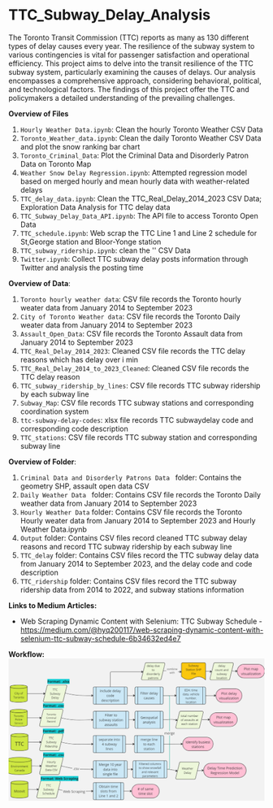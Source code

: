 # TTC_Subway_Delay_Analysis
The Toronto Transit Commission (TTC) reports as many as 130 different types of delay causes every year. The resilience of the subway system to various contingencies is vital for passenger satisfaction and operational efficiency. This project aims to delve into the transit resilience of the TTC subway system, particularly examining the causes of delays. Our analysis encompasses a comprehensive approach, considering behavioral, political, and technological factors. The findings of this project offer the TTC and policymakers a detailed understanding of the prevailing challenges. 

**Overview of Files**
1. ```Hourly Weather Data.ipynb```: Clean the hourly Toronto Weather CSV Data
2. ```Toronto_Weather_data.ipynb```: Clean the daily Toronto Weather CSV Data and plot the snow ranking bar chart
3. ```Toronto_Criminal_Data```: Plot the Criminal Data and Disorderly Patron Data on Toronto Map
4. ```Weather Snow Delay Regression.ipynb```: Attempted regression model based on merged hourly and mean hourly data with weather-related delays
5. ```TTC_delay_data.ipynb```: Clean the TTC_Real_Delay_2014_2023 CSV Data; Exploration Data Analysis for TTC delay data
6. ```TTC_Subway_Delay_Data_API.ipynb```: The API file to access Toronto Open Data
7. ```TTC_schedule.ipynb```: Web scrap the TTC Line 1 and Line 2 schedule for St,George station and Bloor-Yonge station
8. ```TTC_subway_ridership.ipynb```: clean the '' CSV Data
9. ```Twitter.ipynb```: Collect TTC subway delay posts information through Twitter and analysis the posting time

**Overview of Data**:
1. ```Toronto hourly weather data```: CSV file records the Toronto hourly weater data from January 2014 to September 2023
2. ```City of Toronto Weather data```: CSV file records the Toronto Daily weater data from January 2014 to September 2023
3. ```Assault_Open_Data```: CSV file records the Toronto Assault data from January 2014 to September 2023
4. ```TTC_Real_Delay_2014_2023```: Cleaned CSV file records the TTC delay reasons which has delay over i min
5. ```TTC_Real_Delay_2014_to_2023_Cleaned```: Cleaned CSV file records the TTC delay reason
7. ```TTC_subway_ridership_by_lines```: CSV file records TTC subway ridership by each subway line
8. ```Subway_Map```: CSV file records TTC subway stations and corresponding coordination system
9. ```ttc-subway-delay-codes```: xlsx file records TTC subwaydelay code and corresponding code description
10. ```TTC_stations```: CSV file records TTC subway station and corresponding subway line

**Overview of Folder**:
1. ```Criminal Data and Disorderly Patrons Data ``` folder: Contains the geometry SHP, assault open data CSV 
2. ```Daily Weather Data ``` folder: Contains CSV file records the Toronto Daily weather data from January 2014 to September 2023 
3. ```Hourly Weather Data``` folder: Contains CSV file records the Toronto Hourly weater data from January 2014 to September 2023 and Hourly Weather Data.ipynb
4. ```Output``` folder: Contains CSV files record cleaned TTC subway delay reasons and record TTC subway ridership by each subway line 
5. ```TTC_delay``` folder: Contains CSV files record the TTC subway delay data from January 2014 to September 2023, and the delay code and code description
6. ```TTC_ridership``` folder: Contains CSV files record the TTC subway ridership data from 2014 to 2022, and subway stations information

**Links to Medium Articles:**
* Web Scraping Dynamic Content with Selenium: TTC Subway Schedule - https://medium.com/@hyq200117/web-scraping-dynamic-content-with-selenium-ttc-subway-schedule-6b34632ed4e7




**Workflow:**
![Overall Illustration](https://github.com/YuqiHu/TTC_Subway_Delay_Analysis/raw/20231109-nicole-regressionmodel/Overall_Illustration.png)





